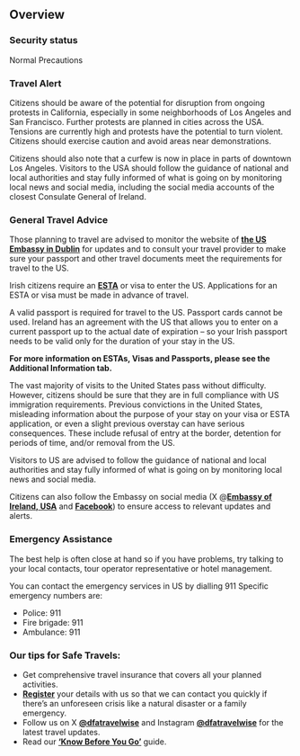 ## Overview

### **Security status**

Normal Precautions

### **Travel Alert**

Citizens should be aware of the potential for disruption from ongoing protests in California, especially in some neighborhoods of Los Angeles and San Francisco. Further protests are planned in cities across the USA. Tensions are currently high and protests have the potential to turn violent. Citizens should exercise caution and avoid areas near demonstrations.

Citizens should also note that a curfew is now in place in parts of downtown Los Angeles. Visitors to the USA should follow the guidance of national and local authorities and stay fully informed of what is going on by monitoring local news and social media, including the social media accounts of the closest Consulate General of Ireland.

### **General Travel Advice**

Those planning to travel are advised to monitor the website of [**the US Embassy in Dublin**](https://ie.usembassy.gov/us-travel-restrictions/) for updates and to consult your travel provider to make sure your passport and other travel documents meet the requirements for travel to the US.

Irish citizens require an [**ESTA**](https://www.cbp.gov/travel/international-visitors/esta) or visa to enter the US. Applications for an ESTA or visa must be made in advance of travel.

A valid passport is required for travel to the US. Passport cards cannot be used. Ireland has an agreement with the US that allows you to enter on a current passport up to the actual date of expiration – so your Irish passport needs to be valid only for the duration of your stay in the US.

**For more information on ESTAs, Visas and Passports, please see the Additional Information tab.**

The vast majority of visits to the United States pass without difficulty. However, citizens should be sure that they are in full compliance with US immigration requirements. Previous convictions in the United States, misleading information about the purpose of your stay on your visa or ESTA application, or even a slight previous overstay can have serious consequences. These include refusal of entry at the border, detention for periods of time, and/or removal from the US.

Visitors to US are advised to follow the guidance of national and local authorities and stay fully informed of what is going on by monitoring local news and social media.

Citizens can also follow the Embassy on social media (X @[**Embassy of Ireland, USA**](https://twitter.com/IrelandEmbUSA) and [**Facebook**](https://www.facebook.com/embassyofirelandusa)) to ensure access to relevant updates and alerts.

### **Emergency Assistance**

The best help is often close at hand so if you have problems, try talking to your local contacts, tour operator representative or hotel management.

You can contact the emergency services in US by dialling 911 Specific emergency numbers are:

* Police: 911
* Fire brigade: 911
* Ambulance: 911

### **Our tips for Safe Travels:**

* Get comprehensive travel insurance that covers all your planned activities.
* [**Register**](https://www.ireland.ie/en/dfa/overseas-travel/citizens-registration/) your details with us so that we can contact you quickly if there’s an unforeseen crisis like a natural disaster or a family emergency.
* Follow us on X [**@dfatravelwise**](https://www.twitter.com/DFATravelWise) and Instagram [**@dfatravelwise**](https://www.instagram.com/dfatravelwise/) for the latest travel updates.
* Read our [**‘Know Before You Go’**](https://www.ireland.ie/en/dfa/overseas-travel/know-before-you-go/) guide.